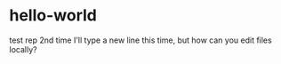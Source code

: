# hello-world
test rep 2nd time
I'll type a new line this time, but how can you edit files locally?
